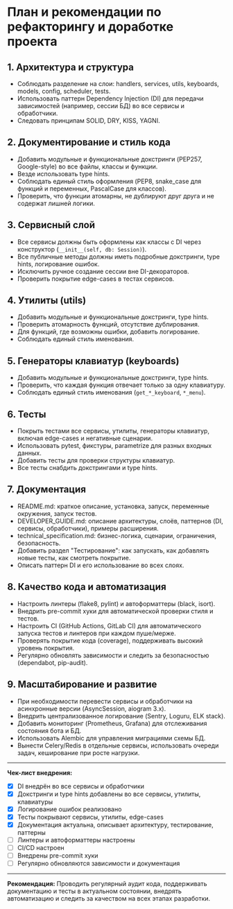 # План и рекомендации по рефакторингу и доработке проекта

## 1. Архитектура и структура
- Соблюдать разделение на слои: handlers, services, utils, keyboards, models, config, scheduler, tests.
- Использовать паттерн Dependency Injection (DI) для передачи зависимостей (например, сессии БД) во все сервисы и обработчики.
- Следовать принципам SOLID, DRY, KISS, YAGNI.

## 2. Документирование и стиль кода
- Добавить модульные и функциональные докстринги (PEP257, Google-style) во все файлы, классы и функции.
- Везде использовать type hints.
- Соблюдать единый стиль оформления (PEP8, snake_case для функций и переменных, PascalCase для классов).
- Проверить, что функции атомарны, не дублируют друг друга и не содержат лишней логики.

## 3. Сервисный слой
- Все сервисы должны быть оформлены как классы с DI через конструктор (`__init__(self, db: Session)`).
- Все публичные методы должны иметь подробные докстринги, type hints, логирование ошибок.
- Исключить ручное создание сессии вне DI-декораторов.
- Проверить покрытие edge-cases в тестах сервисов.

## 4. Утилиты (utils)
- Добавить модульные и функциональные докстринги, type hints.
- Проверить атомарность функций, отсутствие дублирования.
- Для функций, где возможны ошибки, добавить логирование.
- Соблюдать единый стиль именования.

## 5. Генераторы клавиатур (keyboards)
- Добавить модульные и функциональные докстринги, type hints.
- Проверить, что каждая функция отвечает только за одну клавиатуру.
- Соблюдать единый стиль именования (`get_*_keyboard`, `*_menu`).

## 6. Тесты
- Покрыть тестами все сервисы, утилиты, генераторы клавиатур, включая edge-cases и негативные сценарии.
- Использовать pytest, фикстуры, parametrize для разных входных данных.
- Добавить тесты для проверки структуры клавиатур.
- Все тесты снабдить докстрингами и type hints.

## 7. Документация
- README.md: краткое описание, установка, запуск, переменные окружения, запуск тестов.
- DEVELOPER_GUIDE.md: описание архитектуры, слоёв, паттернов (DI, сервисы, обработчики), примеры расширения.
- technical_specification.md: бизнес-логика, сценарии, ограничения, безопасность.
- Добавить раздел "Тестирование": как запускать, как добавлять новые тесты, как смотреть покрытие.
- Описать паттерн DI и его использование во всех слоях.

## 8. Качество кода и автоматизация
- Настроить линтеры (flake8, pylint) и автоформаттеры (black, isort).
- Внедрить pre-commit хуки для автоматической проверки стиля и тестов.
- Настроить CI (GitHub Actions, GitLab CI) для автоматического запуска тестов и линтеров при каждом пуше/мерже.
- Проверять покрытие кода (coverage), поддерживать высокий уровень покрытия.
- Регулярно обновлять зависимости и следить за безопасностью (dependabot, pip-audit).

## 9. Масштабирование и развитие
- При необходимости перевести сервисы и обработчики на асинхронные версии (AsyncSession, aiogram 3.x).
- Внедрить централизованное логирование (Sentry, Loguru, ELK stack).
- Добавить мониторинг (Prometheus, Grafana) для отслеживания состояния бота и БД.
- Использовать Alembic для управления миграциями схемы БД.
- Вынести Celery/Redis в отдельные сервисы, использовать очереди задач, кеширование при росте нагрузки.

---

**Чек-лист внедрения:**
- [x] DI внедрён во все сервисы и обработчики
- [x] Докстринги и type hints добавлены во все сервисы, утилиты, клавиатуры
- [x] Логирование ошибок реализовано
- [x] Тесты покрывают сервисы, утилиты, edge-cases
- [x] Документация актуальна, описывает архитектуру, тестирование, паттерны
- [ ] Линтеры и автоформаттеры настроены
- [ ] CI/CD настроен
- [ ] Внедрены pre-commit хуки
- [ ] Регулярно обновляются зависимости и документация

---

**Рекомендация:**
Проводить регулярный аудит кода, поддерживать документацию и тесты в актуальном состоянии, внедрять автоматизацию и следить за качеством на всех этапах разработки. 